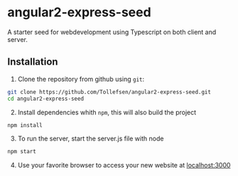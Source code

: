 # angular2-express-seed

A starter seed for webdevelopment using Typescript on both client and server.

## Installation

1. Clone the repository from github using `git`:

  ``` bash
git clone https://github.com/Tollefsen/angular2-express-seed.git
cd angular2-express-seed
  ```

2. Install dependencies whith `npm`, this will also build the project
  ``` bash
npm install
  ```

3. To run the server, start the server.js file with node
  ``` bash
npm start
  ```
4. Use your favorite browser to access your new website at [localhost:3000](http://localhost:3000)
